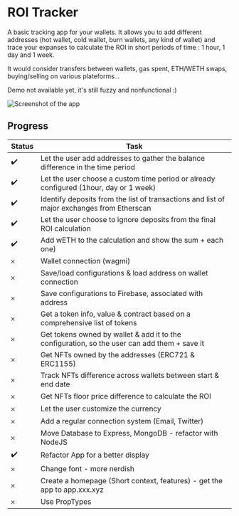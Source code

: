 # ROI Tracker

A basic tracking app for your wallets. It allows you to add different addresses (hot wallet, cold wallet, burn wallets, any kind of wallet) and trace your expanses to calculate the ROI in short periods of time : 1 hour, 1 day and 1 week.

It would consider transfers between wallets, gas spent, ETH/WETH swaps, buying/selling on various plateforms...

Demo not available yet, it's still fuzzy and nonfunctional :)

![Screenshot of the app](https://user-images.githubusercontent.com/99199454/192502655-339e6ea1-7d11-4bd4-af08-fa7997f54111.png)

## Progress

| Status | Task                                                                                         |
| ------ | -------------------------------------------------------------------------------------------- |
| ✔️     | Let the user add addresses to gather the balance difference in the time period               |
| ✔️     | Let the user choose a custom time period or already configured (1hour, day or 1 week)        |
| ✔️     | Identify deposits from the list of transactions and list of major exchanges from Etherscan   |
| ✔️     | Let the user choose to ignore deposits from the final ROI calculation                        |
| ✔️     | Add wETH to the calculation and show the sum + each one)                                     |
| 𐄂      | Wallet connection (wagmi)                                                                    |
| 𐄂      | Save/load configurations & load address on wallet connection                                 |
| 𐄂      | Save configurations to Firebase, associated with address                                     |
| 𐄂      | Get a token info, value & contract based on a comprehensive list of tokens                   |
| 𐄂      | Get tokens owned by wallet & add it to the configuration, so the user can add them + save it |
| 𐄂      | Get NFTs owned by the addresses (ERC721 & ERC1155)                                           |
| 𐄂      | Track NFTs difference across wallets between start & end date                                |
| 𐄂      | Get NFTs floor price difference to calculate the ROI                                         |
| 𐄂      | Let the user customize the currency                                                          |
| 𐄂      | Add a regular connection system (Email, Twitter)                                             |
| 𐄂      | Move Database to Express, MongoDB - refactor with NodeJS                                     |
| ✔️     | Refactor App for a better display                                                            |
| 𐄂      | Change font - more nerdish                                                                   |
| 𐄂      | Create a homepage (Short context, features) - get the app to app.xxx.xyz                     |
| 𐄂      | Use PropTypes                                                                                |
